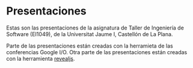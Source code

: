 # Presentaciones
Estas son las presentaciones de la asignatura de Taller de Ingeniería de Software (EI1049), de la Universitat Jaume I, Castellón de La Plana.

Parte de las presentaciones están creadas con la herramieta de las conferencias Google I/O.
Otra parte de las presentaciones están creadas con la herramienta <a href="revealjs">revealjs</a>.
